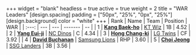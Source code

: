 +++
widget = "blank"
headless = true
active = true
weight = 2
title = "WAR Leaders"
[design.spacing]
padding = ["50px", "25%", "0px", "25%"]
[design.background]
color = "white"
+++
| Rank | Name | Team | Position | WAR |
| :---: | --- | --- | ------- | -- |
| 1 | [**Kang Baek-ho**](/players/11863) | [KT Wiz](/teams/KTWiz) | 1B | 4.52 |
| 2 | [**Yang Eui-ji**](/players/215) | [NC Dinos](/teams/NCDinos) | C | 4.34 |
| 3 | [**Hong Chang-ki**](/players/9805) | [LG Twins](/teams/LGTwins) | CF | 3.92 |
| 4 | [**David Buchanan**](/players/13683) | [Samsung Lions](/teams/SamsungLions) | RHP | 3.60 |
| 5 | [**Choi Jeong**](/players/3162) | [SSG Landers](/teams/SSGLanders) | 3B | 3.56 |

